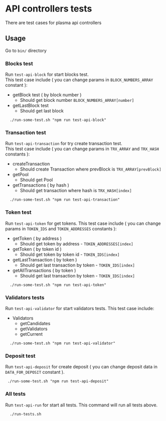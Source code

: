 # API controllers tests

There are test cases for plasma api controllers


## Usage 

Go to  `bin/` directory

### Blocks test 
Run `test-api-block` for start blocks test.  
This test case include ( you can change params in `BLOCK_NUMBERS_ARRAY` constant ):
 - getBlock test ( by block number ) 
   - Should get block number `BLOCK_NUMBERS_ARRAY[number]`
 - getLastBlock test 
   - Should get last block
```
  ./run-some-test.sh "npm run test-api-block"
```

### Transaction test 
Run `test-api-transaction` for try create transaction test.  
This test case include ( you can change params in `TRX_ARRAY` and `TRX_HASH` constants ):
 - createTransaction
   - Should create Transaction where prevBlock is `TRX_ARRAY[prevBlock]`
 - getPool
   - Should get Pool
 - getTransactions ( by hash )
   - Should get transaction where hash is `TRX_HASH[index]`
   
```
  ./run-some-test.sh "npm run test-api-transaction"
```

### Token test 
Run `test-api-token` for get tokens.
This test case include ( you can change params in `TOKEN_IDS` and `TOKEN_ADDRESSES` constants ):
 - getToken ( by address )
   - Should get token by address -  `TOKEN_ADDRESSES[index]`
 - getToken ( by token id )
   - Should get token by token id -  `TOKEN_IDS[index]`
 - getLastTransaction ( by token )
    - Should get last transaction by token -  `TOKEN_IDS[index]`
 - getAllTransactions ( by token )
    - Should get last transaction by token -  `TOKEN_IDS[index]`     
```
  ./run-some-test.sh "npm run test-api-token"
```

### Validators tests
Run `test-api-validator` for start validators tests.
This test case include:
 - Validators
   - getCandidates
   - getValidators
   - getCurrent
```
  ./run-some-test.sh "npm run test-api-validator"
```

### Deposit test 
Run `test-api-deposit` for create deposit ( you can change deposit data in `DATA_FOR_DEPOSIT` constant ).  
```
 ./run-some-test.sh "npm run test-api-deposit"
```

### All tests
Run `test-api-run` for start all tests.
This command will run all tests above.  
```
  ./run-tests.sh 
```
